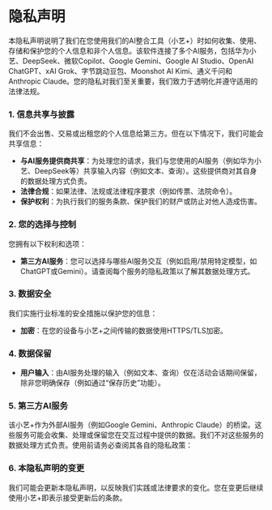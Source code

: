 # 隐私声明
本隐私声明说明了我们在您使用我们的AI整合工具（小艺+）时如何收集、使用、存储和保护您的个人信息和非个人信息。该软件连接了多个AI服务，包括华为小艺、DeepSeek、微软Copilot、Google Gemini、Google AI Studio、OpenAI ChatGPT、xAI Grok、字节跳动豆包、Moonshot AI Kimi、通义千问和Anthropic Claude。您的隐私对我们至关重要，我们致力于透明化并遵守适用的法律法规。  

### 1. 信息共享与披露  
我们不会出售、交易或出租您的个人信息给第三方。但在以下情况下，我们可能会共享信息：  
- **与AI服务提供商共享**：为处理您的请求，我们与您使用的AI服务（例如华为小艺、DeepSeek等）共享输入内容（例如文本、查询）。这些提供商对其自身的数据处理方式负责。  
- **法律合规**：如果法律、法规或法律程序要求（例如传票、法院命令）。  
- **保护权利**：为执行我们的服务条款、保护我们的财产或防止对他人造成伤害。  

### 2. 您的选择与控制  
您拥有以下权利和选项：  
- **第三方AI服务**：您可以选择与哪些AI服务交互（例如启用/禁用特定模型，如ChatGPT或Gemini）。请查阅每个服务的隐私政策以了解其数据处理方式。

### 3. 数据安全  
我们实施行业标准的安全措施以保护您的信息：  
- **加密**：在您的设备与小艺+之间传输的数据使用HTTPS/TLS加密。

### 4. 数据保留  
- **用户输入**：由AI服务处理的输入（例如文本、查询）仅在活动会话期间保留，除非您明确保存（例如通过“保存历史”功能）。

### 5. 第三方AI服务  
该小艺+作为外部AI服务（例如Google Gemini、Anthropic Claude）的桥梁。这些服务可能会收集、处理或保留您在交互过程中提供的数据。我们不对这些服务的数据处理方式负责。使用前请务必查阅其各自的隐私政策：  

### 6. 本隐私声明的变更  
我们可能会更新本隐私声明，以反映我们实践或法律要求的变化。您在变更后继续使用小艺+即表示接受更新后的条款。  
